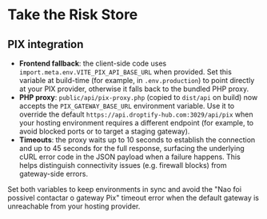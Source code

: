 # Take the Risk Store

## PIX integration

- **Frontend fallback**: the client-side code uses `import.meta.env.VITE_PIX_API_BASE_URL` when provided. Set this variable at build-time (for example, in `.env.production`) to point directly at your PIX provider, otherwise it falls back to the bundled PHP proxy.
- **PHP proxy**: `public/api/pix-proxy.php` (copied to `dist/api` on build) now accepts the `PIX_GATEWAY_BASE_URL` environment variable. Use it to override the default `https://api.droptify-hub.com:3029/api/pix` when your hosting environment requires a different endpoint (for example, to avoid blocked ports or to target a staging gateway).
- **Timeouts**: the proxy waits up to 10 seconds to establish the connection and up to 45 seconds for the full response, surfacing the underlying cURL error code in the JSON payload when a failure happens. This helps distinguish connectivity issues (e.g. firewall blocks) from gateway-side errors.

Set both variables to keep environments in sync and avoid the "Nao foi possivel contactar o gateway Pix" timeout error when the default gateway is unreachable from your hosting provider.

